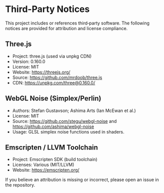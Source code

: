 # Third-Party Notices

This project includes or references third‑party software. The following notices are provided for attribution and license compliance.

## Three.js
- Project: three.js (used via unpkg CDN)
- Version: 0.160.0
- License: MIT
- Website: https://threejs.org/
- Source: https://github.com/mrdoob/three.js
- CDN: https://unpkg.com/three@0.160.0/

## WebGL Noise (Simplex/Perlin)
- Authors: Stefan Gustavson; Ashima Arts (Ian McEwan et al.)
- License: MIT
- Source: https://github.com/stegu/webgl-noise and https://github.com/ashima/webgl-noise
- Usage: GLSL simplex noise functions used in shaders.

## Emscripten / LLVM Toolchain
- Project: Emscripten SDK (build toolchain)
- Licenses: Various (MIT/LLVM)
- Website: https://emscripten.org/

If you believe an attribution is missing or incorrect, please open an issue in the repository.

